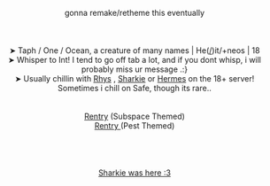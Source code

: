 <p align="center">
gonna remake/retheme this eventually
<br><br>
<br><br>➤ Taph / One / Ocean, a creature of many names | He(<a href="https://en.pronouns.page/@Oceavnn">/</a>)it/+neos | 18
<br>➤ Whisper to Int! I tend to go off tab a lot, and if you dont whisp, i will probably miss ur message .:}
<br>➤ Usually chillin with <a href="https://github.com/RIDLEYISM">Rhys</a> , <a href="https://github.com/Sharksters">Sharkie</a> or <a href="https://rentry.co/addict-is-your-host">Hermes</a> on the 18+ server! Sometimes i chill on Safe, though its rare.. </a>
<br> 
<br>
  <br> <a href="https://rentry.co/_ATYCHIPHOBIA">Rentry</a> (Subspace Themed)
<br> <a href="https://rentry.co/__partyguest"> Rentry </a> (Pest Themed) 
<br>

<br>
<br>
<br>
<br>
<a href="https://github.com/Sharksters">Sharkie was here :3</a>

